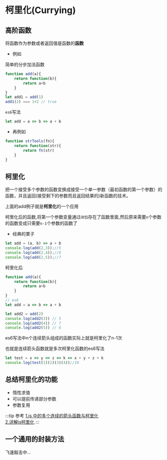 # 柯里化(Currying)

## 高阶函数
将函数作为参数或者返回值是函数的**函数**

* 例如

简单的分步加法函数
```js
function add(a){
    return function(b){
        return a+b
    }
}
let add1 = add(1)
add1(2) === 1+2 // true
```
``es6``写法
```js
let add = a => b => a + b
```
* 再例如
```js
function strTools(fn){
    return function(str){
        return fn(str)
    }
}
```

## 柯里化
把一个接受多个参数的函数变换成接受一个单一参数（最初函数的第一个参数）的函数，并且返回(接受剩下的参数而且返回结果的)新函数的技术。

上面的add例子就是**柯里化**的一个应用

柯里化后的函数,将第一个参数变量通过``闭包``存在了函数里面,然后原来需要``n``个参数的函数变成只需要``n-1``个参数的函数了

* 经典的栗子
```js
let add = (a, b) => a + b
console.log(add(2,3));//5
console.log(add(2,4));//6
console.log(add(2,5));//7
```
柯里化后
```js
function add(a){
    return function(b){
        return a+b
    }
}
// es6
let add = a => b => a + b

let add2 = add(2)
console.log(add2(3)) // 5
console.log(add2(4)) // 7
console.log(add2(5)) // 6
```
es6写法中n个连续箭头组成的函数实际上就是柯里化了n-1次

也就是连续箭头函数就是多次柯里化函数的es6写法

```js
let test = x => y => z => k => x + y + z + k
console.log(test(1)(2)(3)(4))//10
```

## 总结柯里化的功能
* 惰性求值
* 可以提前传递部分参数
* 参数复用

:::tip 参考
[1.js 中的多个连续的箭头函数与柯里化](https://www.zhihu.com/tardis/sogou/art/26794822)<br>
[2.详解js柯里化](https://www.jianshu.com/p/2975c25e4d71)
:::

## 一个通用的封装方法
飞速敲击中...